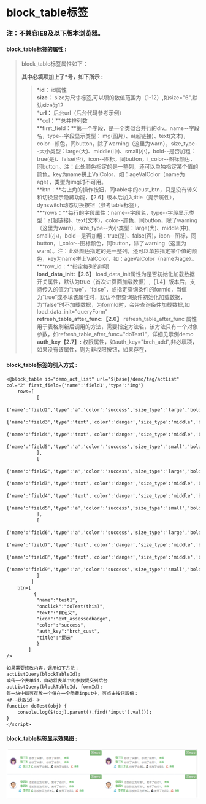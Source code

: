 # block\_table标签

### 注：不兼容IE8及以下版本浏览器。

#### block\_table**标签的属性 :**

> block\_table标签属性如下：
>
> **其中必填项加上了\*号，如下所示 :**
>
> > \***id：** id属性  
> > **size：** size为尺寸标签,可以填的数值范围为（1-12）,如size="6",默认size为12  
> > \***url：** 后台url（后台代码参考示例）  
> > **col：**总并排列数  
> > **first\_field：**第一个字段，是一个类似合并行的div。name--字段名，type--字段显示类型：img\(图片\)、a\(超链接\)、text\(文本\)，color--颜色，同button，除了warning（这里为warn），size\_type--大小类型：large\(大\)、middle\(中\)、small\(小\)，bold--是否加粗：true\(是\)、false\(否\)，icon--图标，同button，i\_color--图标颜色，同button。注：此处颜色指定的是一整列，还可以单独指定某个值的颜色，key为name拼上ValColor，如：ageValColor（name为age），类型为img时不可用。  
> > **btn：**右上角的操作按钮，同table中的cust\_btn，只是没有转义和切换显示隐藏功能，【2.6】版本后加入title（提示属性），dynswitch动态切换按钮（参考table标签），  
> > \***rows：**每行的字段属性：name--字段名，type--字段显示类型：a\(超链接\)、text\(文本\)，color--颜色，同button，除了warning（这里为warn），size\_type--大小类型：large\(大\)、middle\(中\)、small\(小\)，bold--是否加粗：true\(是\)、false\(否\)，icon--图标，同button，i\_color--图标颜色，同button，除了warning（这里为warn）。注：此处颜色指定的是一整列，还可以单独指定某个值的颜色，key为name拼上ValColor，如：ageValColor（name为age）。  
> > **\*row\_id：**指定每列的id项  
> > **load\_data\_init:【2.6】** load\_data\_init属性为是否初始化加载数据开关属性，默认为true（首次进页面加载数据）,【1.4】版本后，支持传入的值为“true”，“false”，或指定查询条件的formId，当值为“true”或不填该属性时，默认不带查询条件初始化加载数据，为“false”时不加载数据，为formId时，会带查询条件加载数据,如load\_data\_init="queryForm"  
> > **refresh\_table\_after\_func:【2.6】** refresh\_table\_after\_func 属性用于表格刷新后调用的方法，需要指定方法名，该方法只有一个对象参数，如refresh\_table\_after\_func="doTest1"，详细见示例demo  
> > **auth\_key【2.7】:** 权限属性，如auth\_key="brch\_add",非必填项，如果没有该属性，则为非权限按钮，如果存在，

#### block\_table标签的引入方式 :

```
<@block_table id="demo_act_list" url="${base}/demo/tag/actList" col="2" first_field={'name':'field1','type':'img'}
    rows=[
           [
             {'name':'field2','type':'a','color':'success','size_type':'large','bold':'true'},
             {'name':'field3','type':'text','color':'danger','size_type':'middle','bold':'true'},
             {'name':'field4','type':'text','color':'danger','size_type':'middle','bold':'true'},
             {'name':'field5','type':'a','color':'success','size_type':'small','bold':'true'}
           ],
           [
            {'name':'field2','type':'a','color':'success','size_type':'large','bold':'true'},
            {'name':'field3','type':'text','color':'danger','size_type':'middle','bold':'true'},
            {'name':'field4','type':'text','color':'danger','size_type':'middle','bold':'true'},
            {'name':'field5','type':'a','color':'success','size_type':'small','bold':'true'}
           ],
           [
             {'name':'field6','type':'a','color':'success','size_type':'large','bold':'true','icon':'saved','i_color':'info'},
             {'name':'field7','type':'text','color':'danger','size_type':'middle','bold':'true','icon':'saved','i_color':'success'},
             {'name':'field8','type':'text','color':'danger','size_type':'middle','bold':'true','icon':'saved','i_color':'warn'},
             {'name':'field9','type':'a','color':'success','size_type':'small','bold':'true','icon':'saved','i_color':'danger'}
           ]
         ]
    btn=[
          {
           "name":"test1",
           "onclick":"doTest(this)",
           "text":"自定义",
           "icon":"ext_assessedbadge",
           "color":"success",
           "auth_key":"brch_cust",
           "title":"提示"
           }
        ]
/>
```

```
如果需要修改内容，调用如下方法：
actListQuery(blockTableId);
或传一个表单id，自动将表单中的参数提交到后台
actListQuery(blockTableId, formId);
每一块中都可存放一个值在一个隐藏input中，可点击按钮取值：
<#--获取id-->
function doTest(obj) {
    console.log($(obj).parent().find('input').val());
}
</script>
```

#### block\_table标签显示效果图 :

![](/assets/block_table.png)

